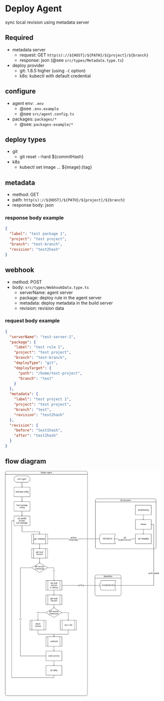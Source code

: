 # Deploy Agent
sync local revision using metadata server

## Required
- metadata server
  - request: GET `http(s)://${HOST}/${PATH}/${project}/${branch}`
  - response: json (@see `src/types/Metadata.type.ts`)
- deploy provider
  - git: 1.8.5 higher (using `-C` option)
  - k8s: kubectl with default credential

## configure
- agent env: `.env`
  - @see `.env.example` 
  - @see `src/agent.config.ts`
- packages: `packages/*`
  - @see: `packages-example/*`

## deploy types
- git
  - git reset --hard ${commitHash}
- k8s
  - kubectl set image ... ${image}:{tag}

## metadata
- method: GET
- path: `http(s)://${HOST}/${PATH}/${project}/${branch}`
- response body: json

### response body example
```json
{
  "label": "test package 1",
  "project": "test project",
  "branch": "test-branch",
  "revision": "test2hash"
}
```

## webhook
- method: POST
- body: `src/types/WebhookData.type.ts`
  - serverName: agent server
  - package: deploy rule in the agent server
  - metadata: deploy metadata in the build server
  - revision: revision data

### request body example
```json
{
  "serverName": "test-server-1",
  "package": {
    "label": "test rule 1",
    "project": "test project",
    "branch": "test-branch",
    "deployType": "git",
    "deployTarget": {
      "path": "/home/test-project",
      "branch": "test"
    }
  },
  "metadata": {
    "label": "test project 1",
    "project": "test project",
    "branch": "test",
    "revision": "test2hash"
  },
  "revision": {
    "before": "test1hash",
    "after": "test2hash"
  }
}
```

## flow diagram
![flow diagram](./resource/deploy-agent.jpg)
